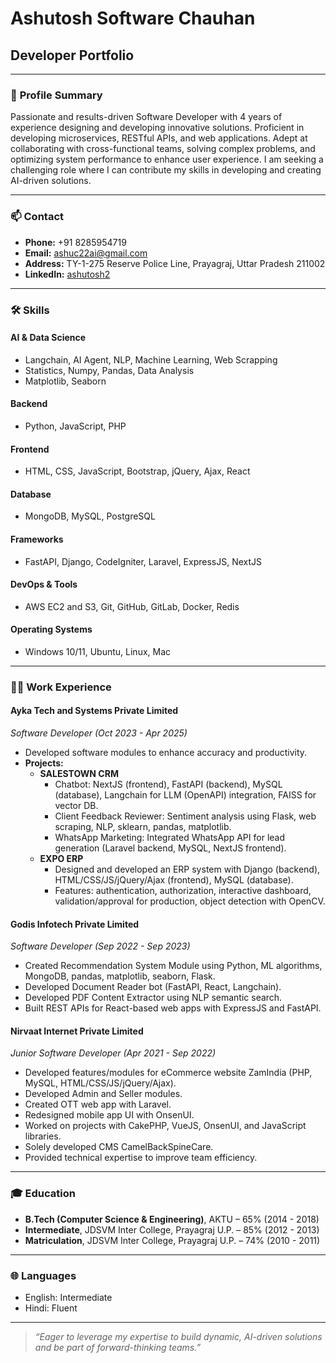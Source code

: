# Ashutosh Software Chauhan

## Developer Portfolio

---

### 👤 **Profile Summary**

Passionate and results-driven Software Developer with 4 years of experience designing and developing innovative solutions. Proficient in developing microservices, RESTful APIs, and web applications. Adept at collaborating with cross-functional teams, solving complex problems, and optimizing system performance to enhance user experience. I am seeking a challenging role where I can contribute my skills in developing and creating AI-driven solutions.

---

### 📫 **Contact**

- **Phone:** +91 8285954719  
- **Email:** ashuc22ai@gmail.com  
- **Address:** TY-1-275 Reserve Police Line, Prayagraj, Uttar Pradesh 211002  
- **LinkedIn:** [ashutosh2](https://www.linkedin.com/in/ashutosh2)  

---

### 🛠️ **Skills**

#### **AI & Data Science**
- Langchain, AI Agent, NLP, Machine Learning, Web Scrapping
- Statistics, Numpy, Pandas, Data Analysis
- Matplotlib, Seaborn

#### **Backend**
- Python, JavaScript, PHP

#### **Frontend**
- HTML, CSS, JavaScript, Bootstrap, jQuery, Ajax, React

#### **Database**
- MongoDB, MySQL, PostgreSQL

#### **Frameworks**
- FastAPI, Django, CodeIgniter, Laravel, ExpressJS, NextJS

#### **DevOps & Tools**
- AWS EC2 and S3, Git, GitHub, GitLab, Docker, Redis

#### **Operating Systems**
- Windows 10/11, Ubuntu, Linux, Mac

---

### 👨‍💻 **Work Experience**

#### **Ayka Tech and Systems Private Limited**
*Software Developer (Oct 2023 - Apr 2025)*

- Developed software modules to enhance accuracy and productivity.
- **Projects:**
  - **SALESTOWN CRM**
    - Chatbot: NextJS (frontend), FastAPI (backend), MySQL (database), Langchain for LLM (OpenAPI) integration, FAISS for vector DB.
    - Client Feedback Reviewer: Sentiment analysis using Flask, web scraping, NLP, sklearn, pandas, matplotlib.
    - WhatsApp Marketing: Integrated WhatsApp API for lead generation (Laravel backend, MySQL, NextJS frontend).
  - **EXPO ERP**
    - Designed and developed an ERP system with Django (backend), HTML/CSS/JS/jQuery/Ajax (frontend), MySQL (database).
    - Features: authentication, authorization, interactive dashboard, validation/approval for production, object detection with OpenCV.

#### **Godis Infotech Private Limited**
*Software Developer (Sep 2022 - Sep 2023)*

- Created Recommendation System Module using Python, ML algorithms, MongoDB, pandas, matplotlib, seaborn, Flask.
- Developed Document Reader bot (FastAPI, React, Langchain).
- Developed PDF Content Extractor using NLP semantic search.
- Built REST APIs for React-based web apps with ExpressJS and FastAPI.

#### **Nirvaat Internet Private Limited**
*Junior Software Developer (Apr 2021 - Sep 2022)*

- Developed features/modules for eCommerce website ZamIndia (PHP, MySQL, HTML/CSS/JS/jQuery/Ajax).
- Developed Admin and Seller modules.
- Created OTT web app with Laravel.
- Redesigned mobile app UI with OnsenUI.
- Worked on projects with CakePHP, VueJS, OnsenUI, and JavaScript libraries.
- Solely developed CMS CamelBackSpineCare.
- Provided technical expertise to improve team efficiency.

---

### 🎓 **Education**

- **B.Tech (Computer Science & Engineering)**, AKTU – 65% (2014 - 2018)
- **Intermediate**, JDSVM Inter College, Prayagraj U.P. – 85% (2012 - 2013)
- **Matriculation**, JDSVM Inter College, Prayagraj U.P. – 74% (2010 - 2011)

---

### 🌐 **Languages**

- English: Intermediate  
- Hindi: Fluent  

---

> _“Eager to leverage my expertise to build dynamic, AI-driven solutions and be part of forward-thinking teams.”_
